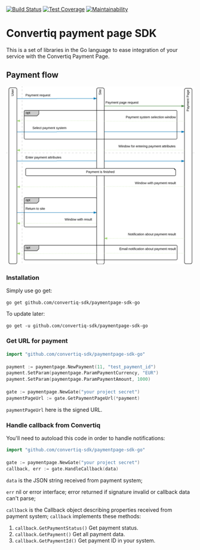 [![Build Status](https://travis-ci.org/convertiq-sdk/paymentpage-sdk-go.svg?branch=master)](https://travis-ci.org/convertiq-sdk/paymentpage-sdk-go)
[![Test Coverage](https://api.codeclimate.com/v1/badges/d2273c0e2df6cf669a21/test_coverage)](https://codeclimate.com/github/convertiq-sdk/paymentpage-sdk-go/test_coverage)
[![Maintainability](https://api.codeclimate.com/v1/badges/d2273c0e2df6cf669a21/maintainability)](https://codeclimate.com/github/convertiq-sdk/paymentpage-sdk-go/maintainability)

# Convertiq payment page SDK

This is a set of libraries in the Go language to ease integration of your service
with the Convertiq Payment Page.

## Payment flow

![Payment flow](https://raw.githubusercontent.com/convertiq-sdk/paymentpage-sdk-go/master/flow.png)

### Installation

Simply use go get:

`go get github.com/convertiq-sdk/paymentpage-sdk-go`

To update later:

`go get -u github.com/convertiq-sdk/paymentpage-sdk-go`

### Get URL for payment

```go
import "github.com/convertiq-sdk/paymentpage-sdk-go"

payment := paymentpage.NewPayment(11, "test_payment_id")
payment.SetParam(paymentpage.ParamPaymentCurrency, "EUR")
payment.SetParam(paymentpage.ParamPaymentAmount, 1000)

gate := paymentpage.NewGate("your project secret")
paymentPageUrl := gate.GetPaymentPageUrl(*payment)
``` 

`paymentPageUrl` here is the signed URL.

### Handle callback from Convertiq

You'll need to autoload this code in order to handle notifications:

```go
import "github.com/convertiq-sdk/paymentpage-sdk-go"

gate := paymentpage.NewGate("your project secret")
callback, err := gate.HandleCallback(data)
```

`data` is the JSON string received from payment system;

`err` nil or error interface; error returned if signature invalid or callback data can't parse;

`callback` is the Callback object describing properties received from payment system;
`callback` implements these methods: 
1. `callback.GetPaymentStatus()`
    Get payment status.
2. `callback.GetPayment()`
    Get all payment data.
3. `callback.GetPaymentId()`
    Get payment ID in your system.

